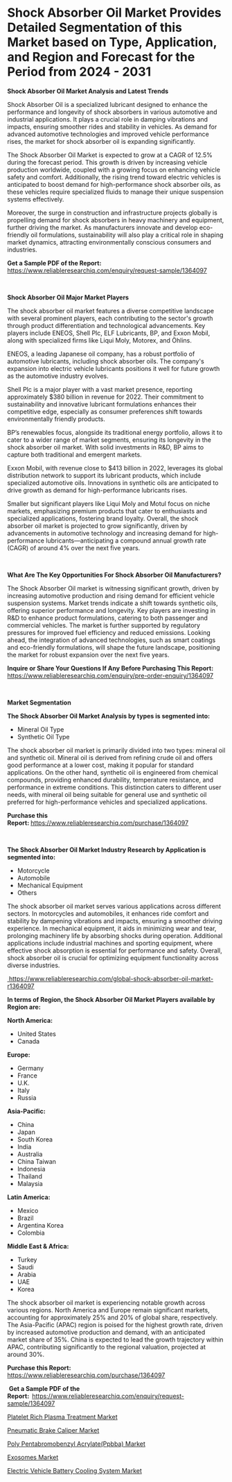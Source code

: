 <p><h1>Shock Absorber Oil Market Provides Detailed Segmentation of this Market based on Type, Application, and Region and Forecast for the Period from 2024 - 2031</h1></p><p><strong>Shock Absorber Oil Market Analysis and Latest Trends</strong></p>
<p><p>Shock Absorber Oil is a specialized lubricant designed to enhance the performance and longevity of shock absorbers in various automotive and industrial applications. It plays a crucial role in damping vibrations and impacts, ensuring smoother rides and stability in vehicles. As demand for advanced automotive technologies and improved vehicle performance rises, the market for shock absorber oil is expanding significantly.</p><p>The Shock Absorber Oil Market is expected to grow at a CAGR of 12.5% during the forecast period. This growth is driven by increasing vehicle production worldwide, coupled with a growing focus on enhancing vehicle safety and comfort. Additionally, the rising trend toward electric vehicles is anticipated to boost demand for high-performance shock absorber oils, as these vehicles require specialized fluids to manage their unique suspension systems effectively. </p><p>Moreover, the surge in construction and infrastructure projects globally is propelling demand for shock absorbers in heavy machinery and equipment, further driving the market. As manufacturers innovate and develop eco-friendly oil formulations, sustainability will also play a critical role in shaping market dynamics, attracting environmentally conscious consumers and industries.</p></p>
<p><strong>Get a Sample PDF of the Report:&nbsp;</strong> <a href="https://www.reliableresearchiq.com/enquiry/request-sample/1364097?utm_campaign=1137&utm_medium=2&utm_source=Github&utm_content=ia&utm_term=02112024&utm_id=shock-absorber-oil">https://www.reliableresearchiq.com/enquiry/request-sample/1364097</a></p>
<p>&nbsp;</p>
<p><strong>Shock Absorber Oil Major Market Players</strong></p>
<p><p>The shock absorber oil market features a diverse competitive landscape with several prominent players, each contributing to the sector's growth through product differentiation and technological advancements. Key players include ENEOS, Shell Plc, ELF Lubricants, BP, and Exxon Mobil, along with specialized firms like Liqui Moly, Motorex, and Öhlins.</p><p>ENEOS, a leading Japanese oil company, has a robust portfolio of automotive lubricants, including shock absorber oils. The company's expansion into electric vehicle lubricants positions it well for future growth as the automotive industry evolves. </p><p>Shell Plc is a major player with a vast market presence, reporting approximately $380 billion in revenue for 2022. Their commitment to sustainability and innovative lubricant formulations enhances their competitive edge, especially as consumer preferences shift towards environmentally friendly products.</p><p>BP’s renewables focus, alongside its traditional energy portfolio, allows it to cater to a wider range of market segments, ensuring its longevity in the shock absorber oil market. With solid investments in R&D, BP aims to capture both traditional and emergent markets.</p><p>Exxon Mobil, with revenue close to $413 billion in 2022, leverages its global distribution network to support its lubricant products, which include specialized automotive oils. Innovations in synthetic oils are anticipated to drive growth as demand for high-performance lubricants rises.</p><p>Smaller but significant players like Liqui Moly and Motul focus on niche markets, emphasizing premium products that cater to enthusiasts and specialized applications, fostering brand loyalty. Overall, the shock absorber oil market is projected to grow significantly, driven by advancements in automotive technology and increasing demand for high-performance lubricants—anticipating a compound annual growth rate (CAGR) of around 4% over the next five years.</p></p>
<p>&nbsp;</p>
<p><strong>What Are The Key Opportunities For Shock Absorber Oil Manufacturers?</strong></p>
<p><p>The Shock Absorber Oil market is witnessing significant growth, driven by increasing automotive production and rising demand for efficient vehicle suspension systems. Market trends indicate a shift towards synthetic oils, offering superior performance and longevity. Key players are investing in R&D to enhance product formulations, catering to both passenger and commercial vehicles. The market is further supported by regulatory pressures for improved fuel efficiency and reduced emissions. Looking ahead, the integration of advanced technologies, such as smart coatings and eco-friendly formulations, will shape the future landscape, positioning the market for robust expansion over the next five years.</p></p>
<p><strong>Inquire or Share Your Questions If Any Before Purchasing This Report:</strong> <a href="https://www.reliableresearchiq.com/enquiry/pre-order-enquiry/1364097?utm_campaign=1137&utm_medium=2&utm_source=Github&utm_content=ia&utm_term=02112024&utm_id=shock-absorber-oil">https://www.reliableresearchiq.com/enquiry/pre-order-enquiry/1364097</a></p>
<p>&nbsp;</p>
<p><strong>Market Segmentation</strong></p>
<p><strong>The Shock Absorber Oil Market Analysis by types is segmented into:</strong></p>
<p><ul><li>Mineral Oil Type</li><li>Synthetic Oil Type</li></ul></p>
<p><p>The shock absorber oil market is primarily divided into two types: mineral oil and synthetic oil. Mineral oil is derived from refining crude oil and offers good performance at a lower cost, making it popular for standard applications. On the other hand, synthetic oil is engineered from chemical compounds, providing enhanced durability, temperature resistance, and performance in extreme conditions. This distinction caters to different user needs, with mineral oil being suitable for general use and synthetic oil preferred for high-performance vehicles and specialized applications.</p></p>
<p><strong>Purchase this Report:&nbsp;</strong><a href="https://www.reliableresearchiq.com/purchase/1364097?utm_campaign=1137&utm_medium=2&utm_source=Github&utm_content=ia&utm_term=02112024&utm_id=shock-absorber-oil">https://www.reliableresearchiq.com/purchase/1364097</a></p>
<p>&nbsp;</p>
<p><strong>The Shock Absorber Oil Market Industry Research by Application is segmented into:</strong></p>
<p><ul><li>Motorcycle</li><li>Automobile</li><li>Mechanical Equipment</li><li>Others</li></ul></p>
<p><p>The shock absorber oil market serves various applications across different sectors. In motorcycles and automobiles, it enhances ride comfort and stability by dampening vibrations and impacts, ensuring a smoother driving experience. In mechanical equipment, it aids in minimizing wear and tear, prolonging machinery life by absorbing shocks during operation. Additional applications include industrial machines and sporting equipment, where effective shock absorption is essential for performance and safety. Overall, shock absorber oil is crucial for optimizing equipment functionality across diverse industries.</p></p>
<p><a href="https://www.reliableresearchiq.com/global-shock-absorber-oil-market-r1364097?utm_campaign=1137&utm_medium=2&utm_source=Github&utm_content=ia&utm_term=02112024&utm_id=shock-absorber-oil">&nbsp;https://www.reliableresearchiq.com/global-shock-absorber-oil-market-r1364097</a></p>
<p><strong>In terms of Region, the Shock Absorber Oil Market Players available by Region are:</strong></p>
<p>
    <p> <strong> North America: </strong>
        <ul>
            <li>United States</li>
            <li>Canada</li>
        </ul>
        </p> 
    <p> <strong> Europe: </strong>
        <ul>
            <li>Germany</li>
            <li>France</li>
            <li>U.K.</li>
            <li>Italy</li>
            <li>Russia</li>
        </ul>
        </p> 
    <p> <strong> Asia-Pacific: </strong>
        <ul>
            <li>China</li>
            <li>Japan</li>
            <li>South Korea</li>
            <li>India</li>
            <li>Australia</li>
            <li>China Taiwan</li>
            <li>Indonesia</li>
            <li>Thailand</li>
            <li>Malaysia</li>
        </ul>
        </p> 
    <p> <strong> Latin America: </strong>
        <ul>
            <li>Mexico</li>
            <li>Brazil</li>
            <li>Argentina Korea</li>
            <li>Colombia</li>
        </ul>
        </p> 
    <p> <strong> Middle East & Africa: </strong>
        <ul>
            <li>Turkey</li>
            <li>Saudi</li>
            <li>Arabia</li>
            <li>UAE</li>
            <li>Korea</li>
        </ul>
    </p>
    </p>
<p><p>The shock absorber oil market is experiencing notable growth across various regions. North America and Europe remain significant markets, accounting for approximately 25% and 20% of global share, respectively. The Asia-Pacific (APAC) region is poised for the highest growth rate, driven by increased automotive production and demand, with an anticipated market share of 35%. China is expected to lead the growth trajectory within APAC, contributing significantly to the regional valuation, projected at around 30%.</p></p>
<p><strong>Purchase this Report: </strong><a href="https://www.reliableresearchiq.com/purchase/1364097?utm_campaign=1137&utm_medium=2&utm_source=Github&utm_content=ia&utm_term=02112024&utm_id=shock-absorber-oil">https://www.reliableresearchiq.com/purchase/1364097</a></p>
<p>&nbsp;<strong>Get a Sample PDF of the Report:&nbsp;&nbsp;</strong><a href="https://www.reliableresearchiq.com/enquiry/request-sample/1364097?utm_campaign=1137&utm_medium=2&utm_source=Github&utm_content=ia&utm_term=02112024&utm_id=shock-absorber-oil">https://www.reliableresearchiq.com/enquiry/request-sample/1364097</a></p>
<p><strong></strong></p>
<p><p><a href="https://www.linkedin.com/pulse/navigating-platelet-rich-plasma-treatment-market-expert-analysis-yoi8e?utm_campaign=1137&utm_medium=2&utm_source=Github&utm_content=ia&utm_term=02112024&utm_id=shock-absorber-oil">Platelet Rich Plasma Treatment Market</a></p><p><a href="https://github.com/chaschadedn/Market-Research-Report-List-1/blob/main/pneumatic-brake-caliper-market.md?utm_campaign=1137&utm_medium=2&utm_source=Github&utm_content=ia&utm_term=02112024&utm_id=shock-absorber-oil">Pneumatic Brake Caliper Market</a></p><p><a href="https://www.linkedin.com/pulse/regional-adaptations-global-poly-pentabromobenzyl-acrylateppbba-gtzhc?utm_campaign=1137&utm_medium=2&utm_source=Github&utm_content=ia&utm_term=02112024&utm_id=shock-absorber-oil">Poly Pentabromobenzyl Acrylate(Ppbba) Market</a></p><p><a href="https://issuu.com/reportprime-2/docs/exosomes-market-size-2030.pptx_4a016b77772831?utm_campaign=1137&utm_medium=2&utm_source=Github&utm_content=ia&utm_term=02112024&utm_id=shock-absorber-oil">Exosomes Market</a></p><p><a href="https://github.com/kyleetroxilbu/Market-Research-Report-List-1/blob/main/electric-vehicle-battery-cooling-system-market.md?utm_campaign=1137&utm_medium=2&utm_source=Github&utm_content=ia&utm_term=02112024&utm_id=shock-absorber-oil">Electric Vehicle Battery Cooling System Market</a></p></p>
